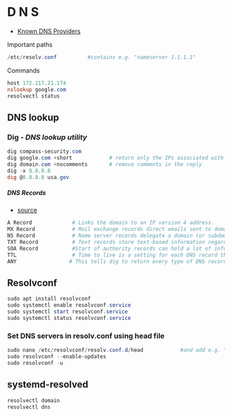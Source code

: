 # D N S

- [Known DNS Providers](https://kb.adguard.com/en/general/dns-providers)

Important paths
````powershell
/etc/resolv.conf          #contains e.g. "nameserver 1.1.1.1"
````

Commands
````powershell
host 172.217.21.174
nslookup google.com
resolvectl status
````

## DNS lookup

### Dig - _DNS lookup utility_
````powershell
dig compass-security.com
dig google.com +short            # return only the IPs associated with a domain
dig domain.com +nocomments       # remove comments in the reply
dig -x 8.8.8.8
dig @8.8.8.8 usa.gov
````
##### DNS Records
- [source](https://www.howtogeek.com/663056/how-to-use-the-dig-command-on-linux/)
````powershell
A Record             # Links the domain to an IP version 4 address.
MX Record            # Mail exchange records direct emails sent to domains to the correct mail server.
NS Record            # Name server records delegate a domain (or subdomain) to a set of DNS servers.
TXT Record           # Text records store text-based information regarding the domain. Typically, they might be used to suppress spoofed or forged email.
SOA Record           #Start of authority records can hold a lot of information about the domain. Here, you can find the primary name server, the responsible party, a timestamp for changes, the frequency of zone refreshes, and a series of time limits for retries and abandons.
TTL                  # Time to live is a setting for each DNS record that specifies how long a DNS precursor server is allowed to cache each DNS query. When that time expires, the data must be refreshed for subsequent requests.
ANY                 # This tells dig to return every type of DNS record it can.
````

## Resolvconf
````powershell
sudo apt install resolvconf
sudo systemctl enable resolvconf.service
sudo systemctl start resolvconf.service
sudo systemctl status resolvconf.service
````
### Set DNS servers in resolv.conf using head file
````powershell
sudo nano /etc/resolvconf/resolv.conf.d/head            #and add e.g. "nameserver 1.1.1.1"
sudo resolvconf --enable-updates
sudo resolvconf -u
````

## systemd-resolved
````powershell
resolvectl domain
resolvectl dns
````
